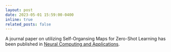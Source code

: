 ```yaml
---
layout: post
date: 2023-05-01 15:59:00-0400
inline: true
related_posts: false
---
```


A journal paper on utilizing Self-Organsing Maps for  Zero-Shot Learning has been published in [Neural Computing and Applications](https://link.springer.com/article/10.1007/s00521-023-08299-1/).
